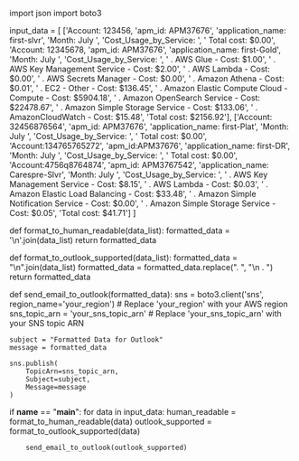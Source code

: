 import json
import boto3

input_data = [
    ['Account: 123456, 'apm_id: APM37676', 'application_name: first-slvr', 'Month: July ', 'Cost_Usage_by_Service: ', ' Total cost: $0.00', 'Account: 12345678, 'apm_id: APM37676', 'application_name: first-Gold', 'Month: July ', 'Cost_Usage_by_Service: ', '   . AWS Glue - Cost: $1.00', '  . AWS Key Management Service - Cost: $2.00', '  . AWS Lambda - Cost: $0.00', '  . AWS Secrets Manager - Cost: $0.00', '  . Amazon Athena - Cost: $0.01', '  . EC2 - Other - Cost: $136.45', '  . Amazon Elastic Compute Cloud - Compute - Cost: $5904.18', '  . Amazon OpenSearch Service - Cost: $22478.67', '  . Amazon Simple Storage Service - Cost: $133.06', '  . AmazonCloudWatch - Cost: $15.48', 'Total cost: $2156.92'],
    ['Account: 32456876564', 'apm_id: APM37676', 'application_name: first-Plat', 'Month: July ', 'Cost_Usage_by_Service: ', ' Total cost: $0.00', 'Account:134765765272', 'apm_id:APM37676', 'application_name: first-DR', 'Month: July ', 'Cost_Usage_by_Service: ', ' Total cost: $0.00', 'Account:4756q8764874', 'apm_id: APM3767542', 'application_name: Carespre-Slvr', 'Month: July ', 'Cost_Usage_by_Service: ', '   . AWS Key Management Service - Cost: $8.15', '  . AWS Lambda - Cost: $0.03', '  . Amazon Elastic Load Balancing - Cost: $33.48', '  . Amazon Simple Notification Service - Cost: $0.00', '  . Amazon Simple Storage Service - Cost: $0.05', 'Total cost: $41.71']
]

def format_to_human_readable(data_list):
    formatted_data = '\n'.join(data_list)
    return formatted_data

def format_to_outlook_supported(data_list):
    formatted_data = "\n".join(data_list)
    formatted_data = formatted_data.replace(". ", "\n  . ")
    return formatted_data

def send_email_to_outlook(formatted_data):
    sns = boto3.client('sns', region_name='your_region')  # Replace 'your_region' with your AWS region
    sns_topic_arn = 'your_sns_topic_arn'  # Replace 'your_sns_topic_arn' with your SNS topic ARN

    subject = "Formatted Data for Outlook"
    message = formatted_data

    sns.publish(
        TopicArn=sns_topic_arn,
        Subject=subject,
        Message=message
    )

if __name__ == "__main__":
    for data in input_data:
        human_readable = format_to_human_readable(data)
        outlook_supported = format_to_outlook_supported(data)
        
        send_email_to_outlook(outlook_supported)

